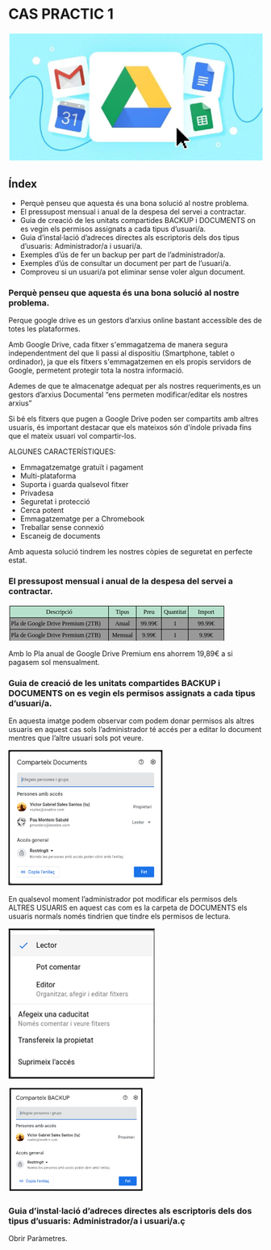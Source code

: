 # CAS PRACTIC 1 
![](captura1.png)

## Índex

* Perquè penseu que aquesta és una bona solució al nostre problema.	
* El pressupost mensual i anual de la despesa del servei a contractar.	
* Guia de creació de les unitats compartides BACKUP i DOCUMENTS on es vegin els permisos assignats a cada tipus d’usuari/a.	
* Guia d’instal·lació d’adreces directes als escriptoris dels dos tipus d’usuaris: Administrador/a i usuari/a.	
* Exemples d’ús de fer un backup per part de l’administrador/a.	
* Exemples d’ús de consultar un document per part de l’usuari/a.	
* Comproveu si un usuari/a pot eliminar sense voler algun document.

### Perquè penseu que aquesta és una bona solució al nostre problema.

Perque google drive es un gestors d’arxius online bastant accessible des de totes les plataformes.

Amb Google Drive, cada fitxer s'emmagatzema de manera segura independentment del que li passi al dispositiu (Smartphone, tablet o ordinador), ja que els fitxers s'emmagatzemen en els propis servidors de Google, permetent protegir tota la nostra informació.

Ademes de que te almacenatge adequat per als nostres requeriments,es un gestors d’arxius Documental “ens permeten modificar/editar els nostres arxius”

Si bé els fitxers que pugen a Google Drive poden ser compartits amb altres usuaris, és important destacar que els mateixos són d'índole privada fins que el mateix usuari vol compartir-los.

ALGUNES CARACTERÍSTIQUES:
* Emmagatzematge gratuït i pagament
* Multi-plataforma
* Suporta i guarda qualsevol fitxer
* Privadesa
* Seguretat i protecció
* Cerca potent
* Emmagatzematge per a Chromebook
* Treballar sense connexió
* Escaneig de documents

Amb aquesta solució tindrem les nostres còpies de seguretat en perfecte estat.

### El pressupost mensual i anual de la despesa del servei a contractar.

![](captura2.png)

Amb lo Pla anual de Google Drive Premium ens ahorrem 19,89€ a si pagasem sol mensualment.


### Guia de creació de les unitats compartides BACKUP i DOCUMENTS on es vegin els permisos assignats a cada tipus d’usuari/a.

En aquesta imatge podem observar com podem donar permisos als altres usuaris en aquest cas sols l’administrador té accés per a editar lo document mentres que l’altre usuari sols pot veure.


![](captura3.png)

En qualsevol moment l’administrador pot modificar els permisos dels ALTRES USUARIS en aquest cas com es la carpeta de DOCUMENTS els usuaris normals només  tindrien que tindre els permisos de lectura.


![](captura4.png)

![](captura5.png)

### Guia d’instal·lació d’adreces directes als escriptoris dels dos tipus d’usuaris: Administrador/a i usuari/a.ç

Obrir Paràmetres.






